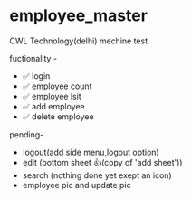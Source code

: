 # employee_master

CWL Technology(delhi) mechine test

fuctionality - 
- ✅ login
- ✅ employee count
- ✅ employee lsit
- ✅ add employee
- ✅ delete employee

pending-
- logout(add side menu,logout option)
- edit (bottom sheet 👍(copy of 'add sheet'))
- search (nothing done yet exept an icon)
- employee pic and update pic
